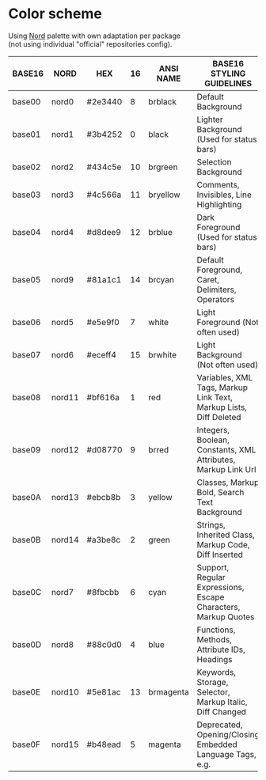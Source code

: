 # Color scheme

Using [Nord](https://arcticicestudio.github.io/nord/) palette
with own adaptation per package  
(not using individual "official" repositories config).

| BASE16 | NORD   | HEX     | 16 | ANSI NAME | BASE16 STYLING GUIDELINES                                           |
|--------|--------|---------|----|-----------|---------------------------------------------------------------------|
| base00 | nord0  | #2e3440 |  8 | brblack   | Default Background                                                  |
| base01 | nord1  | #3b4252 |  0 | black     | Lighter Background (Used for status bars)                           |
| base02 | nord2  | #434c5e | 10 | brgreen   | Selection Background                                                |
| base03 | nord3  | #4c566a | 11 | bryellow  | Comments, Invisibles, Line Highlighting                             |
| base04 | nord4  | #d8dee9 | 12 | brblue    | Dark Foreground (Used for status bars)                              |
| base05 | nord9  | #81a1c1 | 14 | brcyan    | Default Foreground, Caret, Delimiters, Operators                    |
| base06 | nord5  | #e5e9f0 |  7 | white     | Light Foreground (Not often used)                                   |
| base07 | nord6  | #eceff4 | 15 | brwhite   | Light Background (Not often used)                                   |
| base08 | nord11 | #bf616a |  1 | red       | Variables, XML Tags, Markup Link Text, Markup Lists, Diff Deleted   |
| base09 | nord12 | #d08770 |  9 | brred     | Integers, Boolean, Constants, XML Attributes, Markup Link Url       |
| base0A | nord13 | #ebcb8b |  3 | yellow    | Classes, Markup Bold, Search Text Background                        |
| base0B | nord14 | #a3be8c |  2 | green     | Strings, Inherited Class, Markup Code, Diff Inserted                |
| base0C | nord7  | #8fbcbb |  6 | cyan      | Support, Regular Expressions, Escape Characters, Markup Quotes      |
| base0D | nord8  | #88c0d0 |  4 | blue      | Functions, Methods, Attribute IDs, Headings                         |
| base0E | nord10 | #5e81ac | 13 | brmagenta | Keywords, Storage, Selector, Markup Italic, Diff Changed            |
| base0F | nord15 | #b48ead |  5 | magenta   | Deprecated, Opening/Closing Embedded Language Tags, e.g. <?php ?>   |
